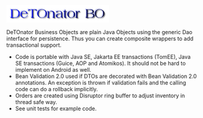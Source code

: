 ![Title](images/title.png)

DeTOnator Business Objects are plain Java Objects using the generic Dao interface for persistence. Thus you can create composite
wrappers to add transactional support. 
* Code is portable with Java SE, Jakarta EE transactions (TomEE), Java SE transactions (Guice, AOP and Atomikos). It should not be
hard to implement on Android as well.
* Bean Validation 2.0 used if DTOs are decorated with Bean Validation 2.0 annotations. An exception is thrown if validation fails
and the calling code can do a rollback implicitly.
* Orders are created using Disruptor ring buffer to adjust inventory in thread safe way.
* See unit tests for example code.
